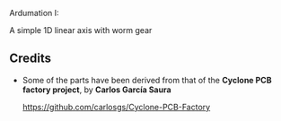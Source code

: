 Ardumation I:

  A simple 1D linear axis with worm gear

Credits
-----

- Some of the parts have been derived from that of the **Cyclone PCB factory project**, by **Carlos García Saura**

  https://github.com/carlosgs/Cyclone-PCB-Factory
